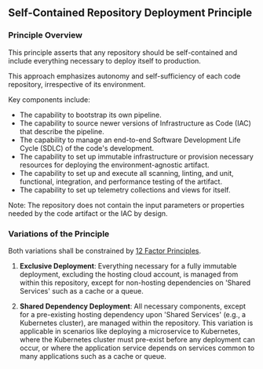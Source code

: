 ## Self-Contained Repository Deployment Principle

### Principle Overview
This principle asserts that any repository should be self-contained and include everything necessary to deploy itself to production.

This approach emphasizes autonomy and self-sufficiency of each code repository, irrespective of its environment.

Key components include:
- The capability to bootstrap its own pipeline.
- The capability to source newer versions of Infrastructure as Code (IAC) that describe the pipeline.
- The capability to manage an end-to-end Software Development Life Cycle (SDLC) of the code's development.
- The capability to set up immutable infrastructure or provision necessary resources for deploying the environment-agnostic artifact.
- The capability to set up and execute all scanning, linting, and unit, functional, integration, and performance testing of the artifact.
- The capability to set up telemetry collections and views for itself.

Note: The repository does not contain the input parameters or properties needed by the code artifact or the IAC by design.

### Variations of the Principle
Both variations shall be constrained by [12 Factor Principles](https://12factor.net/).

1. **Exclusive Deployment**: Everything necessary for a fully immutable deployment, excluding the hosting cloud account, is managed from within this repository, except for non-hosting dependencies on 'Shared Services' such as a cache or a queue.

2. **Shared Dependency Deployment**: All necessary components, except for a pre-existing hosting dependency upon 'Shared Services' (e.g., a Kubernetes cluster), are managed within the repository. This variation is applicable in scenarios like deploying a microservice to Kubernetes, where the Kubernetes cluster must pre-exist before any deployment can occur, or where the application service depends on services common to many applications such as a cache or queue.
